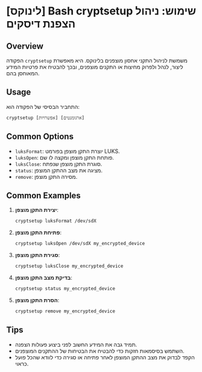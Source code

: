 # [לינוקס] Bash cryptsetup שימוש: ניהול הצפנת דיסקים

## Overview
הפקודה `cryptsetup` משמשת לניהול התקני אחסון מוצפנים בלינוקס. היא מאפשרת ליצור, לנהל ולפרוק מחיצות או התקנים מוצפנים, ובכך להבטיח את פרטיות המידע המאוחסן בהם.

## Usage
התחביר הבסיסי של הפקודה הוא:
```
cryptsetup [אפשרויות] [ארגומנטים]
```

## Common Options
- `luksFormat`: יוצרת התקן מוצפן בפורמט LUKS.
- `luksOpen`: פותחת התקן מוצפן ומקצה לו שם.
- `luksClose`: סוגרת התקן מוצפן שנפתח.
- `status`: מציגה את מצב ההתקן המוצפן.
- `remove`: מסירה התקן מוצפן.

## Common Examples
1. **יצירת התקן מוצפן**:
   ```bash
   cryptsetup luksFormat /dev/sdX
   ```

2. **פתיחת התקן מוצפן**:
   ```bash
   cryptsetup luksOpen /dev/sdX my_encrypted_device
   ```

3. **סגירת התקן מוצפן**:
   ```bash
   cryptsetup luksClose my_encrypted_device
   ```

4. **בדיקת מצב התקן מוצפן**:
   ```bash
   cryptsetup status my_encrypted_device
   ```

5. **הסרת התקן מוצפן**:
   ```bash
   cryptsetup remove my_encrypted_device
   ```

## Tips
- תמיד גבה את המידע החשוב לפני ביצוע פעולות הצפנה.
- השתמש בסיסמאות חזקות כדי להבטיח את הבטיחות של ההתקנים המוצפנים.
- הקפד לבדוק את מצב ההתקן המוצפן לאחר פתיחה או סגירה כדי לוודא שהכל פועל כראוי.
